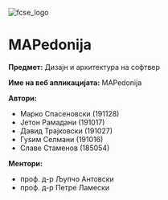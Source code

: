 ![fcse_logo](https://2018.skopje.wordcamp.org/files/2018/09/Logo_FINKI_UKIM_EN.jpg)
# MAPedonija

**Предмет:** Дизајн и архитектура на софтвер

**Име на веб апликацијата:** MAPedonija

**Автори:**
- Марко Спасеновски (191128)
- Јетон Рамадани (191017)
- Давид Трајковски (191027)
- Гуѕим Селмани (191016)
- Славе Стаменов (185054)


**Ментори:** 
- проф. д-р Љупчо Антовски
- проф. д-р Петре Ламески
